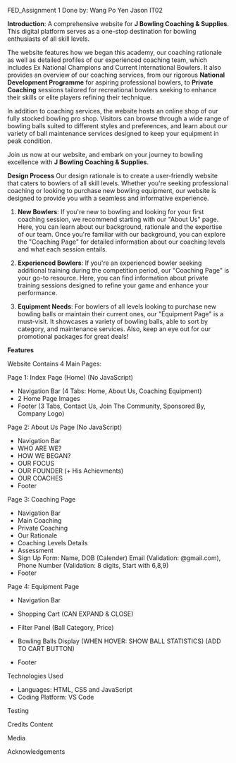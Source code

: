 FED_Assignment 1
Done by: Wang Po Yen Jason IT02

**Introduction**: A comprehensive website for **J Bowling Coaching & Supplies**. This digital platform serves as a one-stop destination for bowling enthusiasts of all skill levels.

The website features how we began this academy, our coaching rationale as well as detailed profiles of our experienced coaching team, which includes Ex National Champions and Current International Bowlers. It also provides an overview of our coaching services, from our rigorous **National Development Programme** for aspiring professional bowlers, to **Private Coaching** sessions tailored for recreational bowlers seeking to enhance their skills or elite players refining their technique.

In addition to coaching services, the website hosts an online shop of our fully stocked bowling pro shop. Visitors can browse through a wide range of bowling balls suited to different styles and preferences, and learn about our variety of ball maintenance services designed to keep your equipment in peak condition.

Join us now at our website, and embark on your journey to bowling excellence with **J Bowling Coaching & Supplies**.



**Design Process**
Our design rationale is to create a user-friendly website that caters to bowlers of all skill levels. Whether you're seeking professional coaching or looking to purchase new bowling equipment, our website is designed to provide you with a seamless and informative experience.

1. **New Bowlers**: If you're new to bowling and looking for your first coaching session, we recommend starting with our "About Us" page. Here, you can learn about our background, rationale and the expertise of our team. Once you're familiar with our background, you can explore the "Coaching Page" for detailed information about our coaching levels and what each session entails.

2. **Experienced Bowlers**: If you're an experienced bowler seeking additional training during the competition period, our "Coaching Page" is your go-to resource. Here, you can find information about private training sessions designed to refine your game and enhance your performance.

3. **Equipment Needs**: For bowlers of all levels looking to purchase new bowling balls or maintain their current ones, our "Equipment Page" is a must-visit. It showcases a variety of bowling balls, able to sort by category, and maintenance services. Also, keep an eye out for our promotional packages for great deals!


**Features**

Website Contains 4 Main Pages:

Page 1: Index Page (Home) (No JavaScript)
- Navigation Bar (4 Tabs: Home, About Us, Coaching Equipment)
- 2 Home Page Images
- Footer (3 Tabs, Contact Us, Join The Community, Sponsored By, Company Logo)

Page 2: About Us Page (No JavaScript)
- Navigation Bar
- WHO ARE WE?
- HOW WE BEGAN?
- OUR FOCUS
- OUR FOUNDER (+ His Achievments)
- OUR COACHES
- Footer

Page 3: Coaching Page 
- Navigation Bar
- Main Coaching 
- Private Coaching
- Our Rationale
- Coaching Levels Details
- Assessment
- Sign Up Form: Name, DOB (Calender) Email (Validation: @gmail.com), Phone Number (Validation: 8 digits, Start with 6,8,9)
- Footer

Page 4: Equipment Page
- Navigation Bar
- Shopping Cart (CAN EXPAND & CLOSE)
- Filter Panel (Ball Category, Price)
- Bowling Balls Display (WHEN HOVER: SHOW BALL STATISTICS) (ADD TO CART BUTTON)

- Footer









Technologies Used
- Languages: HTML, CSS and JavaScript
- Coding Platform: VS Code


Testing


Credits
Content


Media


Acknowledgements
